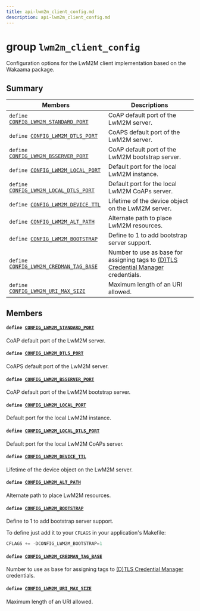 ```yaml
---
title: api-lwm2m_client_config.md
description: api-lwm2m_client_config.md
---
```

# group `lwm2m_client_config` 

Configuration options for the LwM2M client implementation based on the Wakaama package.

## Summary

 Members                        | Descriptions                                
--------------------------------|---------------------------------------------
`define `[`CONFIG_LWM2M_STANDARD_PORT`](#group__lwm2m__client__config_1ga2df158b85e7b28db972bf322f5b9f6f1)            | CoAP default port of the LwM2M server.
`define `[`CONFIG_LWM2M_DTLS_PORT`](#group__lwm2m__client__config_1gaf20d3ba9ef4bf28752933d05037d91d7)            | CoAPS default port of the LwM2M server.
`define `[`CONFIG_LWM2M_BSSERVER_PORT`](#group__lwm2m__client__config_1ga25ed43e548d23e99349eacfea5cb21ec)            | CoAP default port of the LwM2M bootstrap server.
`define `[`CONFIG_LWM2M_LOCAL_PORT`](#group__lwm2m__client__config_1ga235719717a839fc54ef894e4c98772b4)            | Default port for the local LwM2M instance.
`define `[`CONFIG_LWM2M_LOCAL_DTLS_PORT`](#group__lwm2m__client__config_1ga94f003fb90a56526bae2df76fbde35e1)            | Default port for the local LwM2M CoAPs server.
`define `[`CONFIG_LWM2M_DEVICE_TTL`](#group__lwm2m__client__config_1gad11a3c875f5a688dad541aca7e137b27)            | Lifetime of the device object on the LwM2M server.
`define `[`CONFIG_LWM2M_ALT_PATH`](#group__lwm2m__client__config_1ga4e28bea1420f4fa20848bf810d5d4f82)            | Alternate path to place LwM2M resources.
`define `[`CONFIG_LWM2M_BOOTSTRAP`](#group__lwm2m__client__config_1ga07410379593643a6e07f42feec1ca01d)            | Define to 1 to add bootstrap server support.
`define `[`CONFIG_LWM2M_CREDMAN_TAG_BASE`](#group__lwm2m__client__config_1gae9fce0aa93ff571c389b9ce9b1c95310)            | Number to use as base for assigning tags to [(D)TLS Credential Manager](./doc/starlight-docs/src/content/docs/apidoc/api-undefined.md#group__net__credman) credentials.
`define `[`CONFIG_LWM2M_URI_MAX_SIZE`](#group__lwm2m__client__config_1ga08ce4da746da732402a031a4dd825bdb)            | Maximum length of an URI allowed.

## Members

#### `define `[`CONFIG_LWM2M_STANDARD_PORT`](#group__lwm2m__client__config_1ga2df158b85e7b28db972bf322f5b9f6f1) 

CoAP default port of the LwM2M server.

#### `define `[`CONFIG_LWM2M_DTLS_PORT`](#group__lwm2m__client__config_1gaf20d3ba9ef4bf28752933d05037d91d7) 

CoAPS default port of the LwM2M server.

#### `define `[`CONFIG_LWM2M_BSSERVER_PORT`](#group__lwm2m__client__config_1ga25ed43e548d23e99349eacfea5cb21ec) 

CoAP default port of the LwM2M bootstrap server.

#### `define `[`CONFIG_LWM2M_LOCAL_PORT`](#group__lwm2m__client__config_1ga235719717a839fc54ef894e4c98772b4) 

Default port for the local LwM2M instance.

#### `define `[`CONFIG_LWM2M_LOCAL_DTLS_PORT`](#group__lwm2m__client__config_1ga94f003fb90a56526bae2df76fbde35e1) 

Default port for the local LwM2M CoAPs server.

#### `define `[`CONFIG_LWM2M_DEVICE_TTL`](#group__lwm2m__client__config_1gad11a3c875f5a688dad541aca7e137b27) 

Lifetime of the device object on the LwM2M server.

#### `define `[`CONFIG_LWM2M_ALT_PATH`](#group__lwm2m__client__config_1ga4e28bea1420f4fa20848bf810d5d4f82) 

Alternate path to place LwM2M resources.

#### `define `[`CONFIG_LWM2M_BOOTSTRAP`](#group__lwm2m__client__config_1ga07410379593643a6e07f42feec1ca01d) 

Define to 1 to add bootstrap server support.

To define just add it to your `CFLAGS` in your application's Makefile:

```cpp
CFLAGS += -DCONFIG_LWM2M_BOOTSTRAP=1
```

#### `define `[`CONFIG_LWM2M_CREDMAN_TAG_BASE`](#group__lwm2m__client__config_1gae9fce0aa93ff571c389b9ce9b1c95310) 

Number to use as base for assigning tags to [(D)TLS Credential Manager](./doc/starlight-docs/src/content/docs/apidoc/api-undefined.md#group__net__credman) credentials.

#### `define `[`CONFIG_LWM2M_URI_MAX_SIZE`](#group__lwm2m__client__config_1ga08ce4da746da732402a031a4dd825bdb) 

Maximum length of an URI allowed.

